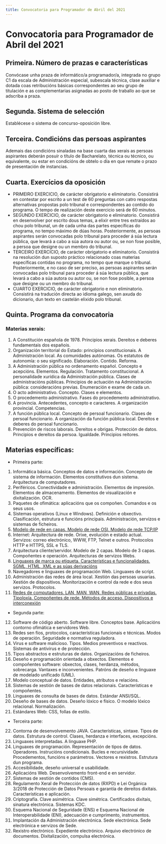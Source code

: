 ```yaml
---
title: Convocatoria para Programador de Abril del 2021
---
```


# Convocatoria para Programador de Abril del 2021

## Primeira. Número de prazas e características
Convócase unha praza de informático/a programador/a, integrada no grupo C1 da escala de Administración especial, subescala técnica, clase auxiliar e dotada coas retribucións básicas correspondentes ao seu grupo de titulación e as complementarias asignadas ao posto de traballo ao que se adscriba a praza.

## Segunda. Sistema de selección
Establécese o sistema de concurso-oposición libre.

## Terceira. Condicións das persoas aspirantes
Ademais das condicións sinaladas na base cuarta das xerais as persoas aspirantes deberán posuír o título de Bacharelato, técnica ou técnico, ou equivalente, ou estar en condicións de obtelo o día en que remate o prazo de presentación de instancias.

## Cuarta. Exercícios da oposición
- PRIMEIRO EXERCICIO, de carácter obrigatorio e eliminatorio. Consistirá en contestar por escrito a un test de 60 preguntas con catro respostas alternativas propostas polo tribunal e correspondentes ao contido do programa. O tempo de realización deste exercicio será de 60 minutos.
- SEGUNDO EXERCICIO, de carácter obrigatorio e eliminatorio. Consistirá en desenvolver por escrito dous temas, a elixir entre tres extraídos ao chou polo tribunal, un de cada unha das partes específicas do programa, no tempo máximo de dúas horas. Posteriormente, as persoas aspirantes serán convocadas polo tribunal para proceder á súa lectura pública, que levará a cabo a súa autora ou autor ou, se non fose posible, a persoa que designe ou un membro do tribunal.
- TERCEIRO EXERCICIO, de carácter obrigatorio e eliminatorio. Consistirá na resolución dun suposto práctico relacionado coas materias específicas contidas no programa, no tempo que marque o tribunal. Posteriormente, e no caso de ser preciso, as persoas aspirantes serán convocadas polo tribunal para proceder á súa lectura pública, que levará a cabo a súa autora ou autor ou, se non fose posible, a persoa que designe ou un membro do tribunal.
- CUARTO EXERCICIO, de carácter obrigatorio e non eliminatorio. Consistirá na tradución directa ao idioma galego, sen axuda do dicionario, dun texto en castelán elixido polo tribunal.

## Quinta. Programa da convocatoria

### Materias xerais:
1. A Constitución española de 1978. Principios xerais. Dereitos e deberes fundamentais dos españois.
2. Organización territorial do Estado: princípios constitucionais. A Administración local. As comunidades autónomas. Os estatutos de autonomía: o seu significado. Elaboración. Contido. Reforma.
3. A Administración pública no ordenamento español. Concepto e acepcións. Elementos. Regulación. Tratamento constitucional. A personalidade xurídica da Administración pública. Clases de administracións públicas. Principios de actuación na Administración pública: consideracións previas. Enumeración e exame de cada un.
4. O acto administrativo. Concepto. Clases e elementos.
5. O procedemento administrativo. Fases do procedemento administrativo.
6. A provincia. Antecedentes, concepto e caracteres. A organización provincial. Competencias.
7. A función pública local. Concepto de persoal funcionario. Clases de persoal funcionario. A organización da función pública local. Dereitos e deberes do persoal funcionario.
8. Prevención de riscos laborais. Dereitos e obrigas. Protección de datos. Principios e dereitos da persoa. Igualdade. Principios reitores.

## Materias específicas:

- Primeira parte:
1. Informática básica. Conceptos de datos e información. Concepto de sistema de información. Elementos constitutivos dun sistema. Arquitectura de computadores.
2. Periféricos. Conectividade e administración. Elementos de impresión. Elementos de almacenamento. Elementos de visualización e dixitalización. OCR.
3. Paquetes de ofimática: aplicacións que os compoñen. Comandos e os seus usos.
4. Sistemas operativos (Linux e Windows). Definición e obxectivo. Clasificación, estrutura e funcións principais. Administración, servizos e sistemas de ficheiros.
5. [Modelo de rede en capas. Modelo de rede OSI. Modelo de rede TCP/IP](/articles/osi)
6. Internet: Arquitectura de rede. Orixe, evolución e estado actual. Servizos: correo electrónico, WWW, FTP, Telnet e outros. Protocolos HTTP e HTTPS, SSL e TLS.
7. Arquitectura cliente/servidor. Modelo de 2 capas. Modelo de 3 capas. Compoñentes e operación. Arquitecturas de servizos Webs.
8. [Linguaxes de marca ou etiqueta. Características e funcionalidades. SGML, HTML, XML e as súas derivacións](/articles/tag_languajes)
9. Navegadores e linguaxes de programación Web. Linguaxes de script.
10. Administración das redes de área local. Xestión das persoas usuarias. Xestión de dispositivos. Monitorización e control da rede e dos seus servizos. Protocolos.
11. [Redes de computadores. LAN, MAN, WAN. Redes públicas e privadas. Tipoloxía. Compoñentes de rede. Métodos de acceso. Dispositivos e interconexión](/articles/redes)

- Segunda parte:
12. Software de código aberto. Software libre. Conceptos base. Aplicacións contorno ofimática e servidores Web.
13. Redes sen fíos, protocolos, características funcionais e técnicas. Modos de operación. Seguridade e normativa reguladora.
14. Virus e software malicioso. Tipos. Medios preventivos e reactivos. Sistemas de antivirus e de protección.
15. Tipos abstractos e estruturas de datos. Organizacións de ficheiros.
16. Deseño e programación orientada a obxectos. Elementos e compoñentes software: obxectos, clases, herdanza, métodos, sobrecarga. Vantaxes e inconvenientes. Patróns de deseño e linguaxe de modelado unificado (UML).
17. Modelo conceptual de datos. Entidades, atributos e relacións.
18. Sistemas de xestión de bases de datos relacionais. Características e compoñentes.
19. Linguaxes de consulta de bases de datos. Estándar ANSI/SQL.
20. Deseño de bases de datos. Deseño lóxico e físico. O modelo lóxico relacional. Normalización.
21. Estándares Web: CSS, follas de estilo.

- Terceira parte:
22. Contorna de desenvolvemento JAVA. Características, sintaxe. Tipos de datos. Estrutura de control. Clases, herdanza e interfaces, excepcións.
23. Linguaxes interpretadas. A linguaxe PHP.
24. Linguaxes de programación. Representación de tipos de datos. Operadores. Instrucións condicionais. Bucles e recursividade. Procedementos, funcións e parámetros. Vectores e rexistros. Estrutura dun programa.
25. Accesibilidade, deseño universal e usabilidade.
26. Aplicacións Web. Desenvolvemento front-end e en servidor.
27. Sistemas de xestión de contidos (CMS).
28. Regulamento Xeral de Protección de datos (RXPD) e Lei Orgánica 3/2018 de Protección de Datos Persoais e garantía de dereitos dixitais. Características e aplicación.
29. Criptografía. Clave asimétrica. Clave simétrica. Certificados dixitais, sinatura electrónica. Sistemas KDC.
30. Esquema Nacional de Seguridade (ENS) e Esquema Nacional de Interoperabilidade (ENI), adecuación e cumprimento, instrumentos.
31. Implantación da Administración electrónica. Sede electrónica. Sede electrónica e servizos de Sede.
32. Rexistro electrónico. Expediente electrónico. Arquivo electrónico de documentos. Dixitalización, compulsa electrónica.
